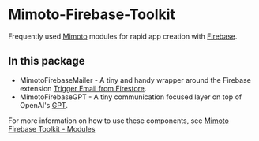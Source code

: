 # Mimoto-Firebase-Toolkit

Frequently used [Mimoto](https://thesocialcode.com/mimoto) modules for rapid app creation with [Firebase](https://firebase.google.com/).

## In this package

- MimotoFirebaseMailer - A tiny and handy wrapper around the Firebase extension [Trigger Email from Firestore](https://extensions.dev/extensions/firebase/firestore-send-email).
- MimotoFirebaseGPT - A tiny communication focused layer on top of OpenAI's [GPT](https://platform.openai.com/docs/guides/gpt).

For more information on how to use these components, see [Mimoto Firebase Toolkit - Modules](https://github.com/TheSocialCode/Mimoto-Firebase-Toolkit/wiki/Modules)

